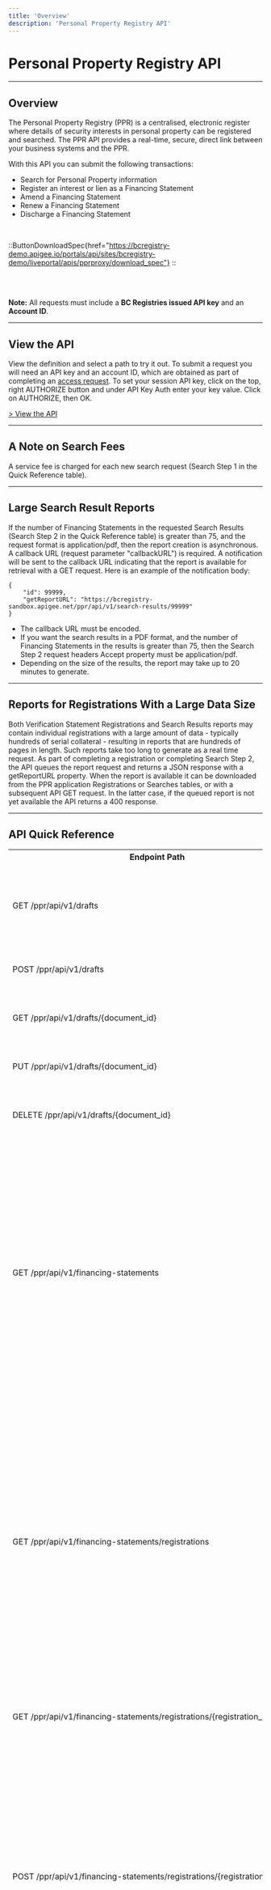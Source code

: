 ```yaml
---
title: 'Overview'
description: 'Personal Property Registry API'
---
```


# Personal Property Registry API

---

## Overview

The Personal Property Registry (PPR) is a centralised, electronic register where details of security interests in personal property can be registered and searched. The PPR API provides a real-time, secure, direct link between your business systems and the PPR.

With this API you can submit the following transactions:

- Search for Personal Property information
- Register an interest or lien as a Financing Statement
- Amend a Financing Statement
- Renew a Financing Statement
- Discharge a Financing Statement

<br>

::ButtonDownloadSpec{href="https://bcregistry-demo.apigee.io/portals/api/sites/bcregistry-demo/liveportal/apis/pprproxy/download_spec"}
::

<br>
<br>

**Note:** All requests must include a **BC Registries issued API key** and an **Account ID**.

---

## View the API

View the definition and select a path to try it out. To submit a request you will need an API key and an account ID, which are obtained as part of completing an [access request](/products/get-started/api-access-request). To set your session API key, click on the top, right AUTHORIZE button and under API Key Auth enter your key value. Click on AUTHORIZE, then OK.

<a href="https://bcregistry-demo.apigee.io/docs/pprproxy/1/overview" target="_blank">> View the API</a>

---

## A Note on Search Fees

A service fee is charged for each new search request (Search Step 1 in the Quick Reference table).

---

## Large Search Result Reports

If the number of Financing Statements in the requested Search Results (Search Step 2 in the
Quick Reference table) is greater than 75, and the request format is application/pdf, then
the report creation is asynchronous. A callback URL (request parameter "callbackURL") is required.
A notification will be sent to the callback URL indicating that the report is available for retrieval with a
GET request. Here is an example of the notification body:

    {
    	"id": 99999,
    	"getReportURL": "https://bcregistry-sandbox.apigee.net/ppr/api/v1/search-results/99999"
    }

- The callback URL must be encoded.
- If you want the search results in a PDF format, and the number of Financing Statements in the results is greater than 75, then the Search Step 2 request headers Accept property must be application/pdf.
- Depending on the size of the results, the report may take up to 20 minutes to generate.

---

## Reports for Registrations With a Large Data Size

Both Verification Statement Registrations and Search Results reports may contain individual registrations
with a large amount of data - typically hundreds of serial collateral - resulting in reports that
are hundreds of pages in length. Such reports take too long to generate as a real time request. As part of completing a
registration or completing Search Step 2, the API queues the report request and returns a JSON response with a getReportURL property.
When the report is available it can be downloaded from the PPR application Registrations or Searches tables,
or with a subsequent API GET request. In the latter case, if the queued report is not yet available the API returns a 400 response.

---

## API Quick Reference

<table>
  <tr>
    <th>Endpoint Path</th>
    <th>Description</th>
  </tr>
  <tr>
    <td>GET /ppr/api/v1/drafts</td>
    <td>
      Get a list of existing drafts for your account. Use the optional
      "type" query parameter to filter by draft type. If no parameter is
      included in the request all existing drafts are returned in the set of
      results.
    </td>
  </tr>
  <tr>
    <td>POST /ppr/api/v1/drafts</td>
    <td>
      Create a new draft of a Financing Statement or an Amendment/Court Order
      Statement.
    </td>
  </tr>
  <tr>
    <td>GET /ppr/api/v1/drafts/{document_id}</td>
    <td>
      Retrieve an existing draft of the Financing Statement or Amendment/Court Order
      Statement that matches the document ID.
    </td>
  </tr>
  <tr>
    <td>PUT /ppr/api/v1/drafts/{document_id}</td>
    <td>
      Update an existing draft of a Financing Statement or Amendment/Court Order
      Statement.
    </td>
  </tr>
  <tr>
    <td>DELETE /ppr/api/v1/drafts/{document_id}</td>
    <td>
      Delete an existing draft of the Financing Statement or Amendment/Court Order
      Statement that matches the document ID.
    </td>
  </tr>
  <tr>
    <td>GET /ppr/api/v1/financing-statements</td>
    <td>
        Retrieve a list of Financing Statements created by the account ID 
        submitting the request. As part of the search criteria, include a 
        debtor name as request query parameters. BC Registries may apply 
        restrictions still to be determined on what is included in the results. 
        The startDateTime, endDateTime, and registrationType parameters may be 
        used to refine the results. There is a limit on the number of items 
        returned in the results (to be determined). The list of summary 
        information includes the following properties:
        <ul>
            <li>baseRegistrationNumber</li>
            <li>registrationType</li>
            <li>createDateTime</li>
        </ul>
    </td>
  </tr>
  <tr>
    <td>GET /ppr/api/v1/financing-statements/registrations</td>
    <td>
      <p>Retrieve a list of all Financing Statement registrations either created or added 
      by the account ID submitting the request, sorted by most recent first.</p>
      <p>If no Financing Statements exist for the account and empty array is returned.</p>
      <p>Financing Statements that have expired or been discharged more than 30 days prior to 
      the submission of the request, and registrations associated with such historical 
      Financing Statements, are excluded from the results.</p>
      <p>Use the Add or Delete Account Registrations endpoints to add or remove registrations 
      created with another account.</p>
   </td>
  </tr>
  <tr>
    <td>GET /ppr/api/v1/financing-statements/registrations/{registration_num}</td>
    <td>
      Used by the PPR application to review summary information about a Financing Statement 
      created by another account before adding it to the account list of registrations.
    </td>
  </tr>
  <tr>
    <td>POST /ppr/api/v1/financing-statements/registrations/{registration_num}</td>
    <td>
      <p>Created for use by the PPR Application. Use this endpoint to add a Financing 
      Statement created by another account to the List account Registrations results.</p>
      <p>Attempting to add a duplicate registration number returns a 409 Conflict status.</p>
      <p>Attempting to add registration number with restricted access returns a 403 
      Forbidden status.</p>
      <p>A registration number which does not exist, has expired, or has been discharged 
      returns a 404 Not Found status.</p>
    </td>
  </tr>
  <tr>
    <td>DELETE /ppr/api/v1/financing-statements/registrations/{registration_num}</td>
    <td>
      Remove a previously added Financing Statement registration created by another account 
      from the list of registrations associated with the user account.
    </td>
  </tr>
  <tr>
    <td>POST /ppr/api/v1/financing-statements</td>
    <td>Create (register) a new Financing Statement.</td>
  </tr>
  <tr>
    <td>GET /ppr/api/v1/financing-statements/{registration_num}</td>
    <td>
        Retrieve by registration number a Financing Statement. The  account 
        ID used to submit the request must match the account ID used to create 
        the Financing Statement identified by the registration number.
    </td>
  </tr>
  <tr>
    <td>POST /ppr/api/v1/financing-statements/{registration_num}/amendments</td>
    <td>
      Register a Financing Statement amendment or court order change as an
      Amendment Statement to add or delete:
      <ul>
        <li>Secured parties</li>
        <li>Debtors</li>
        <li>Vehicles</li>
        <li>General collateral</li>
      </ul>
    </td>
  </tr>
  <tr>
    <td>GET /ppr/api/v1/financing-statements/{registration_num}/amendments/{amendment_registration_num}</td>
    <td>
      <p>Retrieve by amendment registration number an Amendment Statement. The account ID used to 
      submit the request must match the account ID used to create the Amendment Statement 
      identified by the amendment registration number. The Amendment registration must 
      be a change to the Financing Statement identified by the registration_num path parameter.</p>  
    </td>
  </tr>
  <tr>
    <td>GET /ppr/api/v1/financing-statements/{registration_num}/changes/{change_registration_num}</td>
    <td>
      <p>Retrieve by change registration number a Change Statement. The account ID used to 
      submit the request must match the account ID used to create the Change Statement 
      identified by the change registration number. The Change registration must be a 
      change to the Financing Statement identified by the registration_num path parameter.</p>
    </td>
  </tr>
  <tr>
    <td>GET /ppr/api/v1/financing-statements/{registration_num}/debtorNames</td>
    <td>
      <p>Retrieve by registration number a list of all debtor names associated with a 
         Financing Statement. The  account ID used to submit the request must match 
         the account ID used to create the Financing Statement identified by the 
         registration number. All existing debtor names are included in the response, 
         including those for removed debtors. The list of names is sorted by the order 
         they were submitted.
       <p>
       <p>Background: this endpoint is used by the PPR application to help the user 
       identify a debtor for an amendment, change, discharge, or renewal registration. 
       This extra piece of information helps prevent mistakes creating  registrations 
       on the wrong Financing Statement.</p>
   </td>
  </tr>
  <tr>
    <td>POST /ppr/api/v1/financing-statements/{registration_num}/discharges</td>
    <td>
      Discharge a Financing Statement to remove a lien or encumbrance. Once 
      discharged, a Financing Statement becomes historical and will not show 
      up in search results.
    </td>
  </tr>
  <tr>
    <td>GET /ppr/api/v1/financing-statements/{registration_num}/discharges/{discharge_registration_num}</td>
    <td>
      <p>Retrieve by discharge registration number a Discharge Statement. The account 
      ID used to submit the request must match the account ID used to create the Discharge 
      Statement identified by the discharge registration number. The Discharge registration 
      must be a change to the Financing Statement identified by the registration_num path 
      parameter.</p>
    </td>
  </tr>
  <tr>
    <td>POST /ppr/api/v1/financing-statements/{registration_num}/renewals</td>
    <td>
      <p>Renew a Financing Statement by extending the expiry date. Court order information 
         is required and should only be included when submitting a renewal for a Repairer's 
         Lien (RL) registration type. The Court Order Date must be between the base 
         registration creation date and the request date. Specify lifeYears or lifeInfinite 
         for all registration types except RL. Registrations with an infinite life cannot 
         be renewed.
      </p>
      <p>A Debtor name is required as an additional check on the Financing Statement 
         registration number.
      </p>
    </td>
  </tr>
  <tr>
    <td>GET /ppr/api/v1/financing-statements/{registration_num}/renewals/{renewal_registration_num}</td>
    <td>
      <p>Retrieve by renewal registration number a Renewal Statement. The account ID used to 
      submit the request must match the account ID used to create the Renewal Statement 
      identified by the renewal registration number. The Renewal registration must be a 
      change to the Financing Statement identified by the registration_num path parameter.</p>
    </td>
  </tr>
  <tr>
    <td>GET /ppr/api/v1/party-codes/{code}</td>
    <td>
      Find the name and address details by client code for a previously created re-usable
      Registering Party or Secured Party.
    </td>
  </tr>
  <tr>
    <td>GET /ppr/api/v1/party-codes/accounts</td>
    <td>
      Intended only to be used by the PPR application. Look up Secured Party codes associated 
      with a user when creating or changing a Crown Charge Financing Statement registration. 
      For Crown Charge registrations, the Secured Party must be a code selected from a restricted 
      set. The response is an empty array if no matches are found.
    </td>
  </tr>
  <tr>
    <td>GET /ppr/api/v1/party-codes/head-offices/{nameOrCode}</td>
    <td>
      <p>Use this endpoint to look up a party code for a registration Secured Party. You can 
      then provide a party code instead of a name and address when submitting registration 
      requests. This endpoint finds the party code, name and address details of all the 
      branches that belong to a head office. Search either by business name or by head 
      office code. A party code is a concatenation of head office and branch codes. 
      A head office code may be between 0 (or 0000) and 9999.</p>
      <p>If the nameOrCode path parameter value is three or more characters long and all 
      digits, the query is by code; otherwise it is by head office business name.</p>
      <p>The response is an empty array if no matches are found.</p>
    </td>
  </tr>
  <tr>
    <td>POST /ppr/api/v1/searches</td>
    <td>
      <p>Search Step 1</p>
      Executes a new search query as the first of two steps in the search process. 
      The results are a summary list of one or more matches that after review 
      can be filtered as the second step in the search process. The second step 
      returns Financing Statement details. The optional startDateTime and 
      endDateTime may be used to narrow the search. If the search returns no 
      results, the HTTP response code is 422. A service fee is charged for each 
      new search query. The six types of searches are:
        <ul>
            <li>REGISTRATION_NUMBER - Search by Financing Statement, Amendment Statement, or Change Statement Registration Number (exact match)</li>
            <li>MHR_NUMBER - Search by Manufactured Home Registration Number (exact match)</li>
            <li>BUSINESS_DEBTOR - Search by business debtor name</li>
            <li>INDIVIDUAL_DEBTOR - Search by individual debtor name</li>
            <li>SERIAL_NUMBER - Search by vehicle collateral serial number</li>
            <li>AIRCRAFT_DOT - Search by aircraft airframe DOT number for aircraft registered in Canada</li>
        </ul> 
        "SIMILAR" matches are sorted in acending order chronologically be Financing Statement createDateTime.
        BC Registries may impose an upper limit on the total number of results returned (TBD). The response includes 
        <ul>
            <li>returnedResultsSize - the number of results returned.</li>
            <li>totalResultsSize - the number of matches found in the Registry.</li>
            <li>maxResultsSize - the Registry upper limit on number of results returned.</li>
        </ul> 
        If totalResultsSize is greater than returnedResultsSize then you need to
        refine your search criteria such as with start and end timestamps to 
        include the omitted matches.    
    </td>
  </tr>
  <tr>
    <td>PUT /ppr/api/v1/searches/{searchId}</td>
    <td>
      This operation is intended for BCRS application internal use only. It supports 
      application search step 1 autosave of the search selection prior to the execution 
      of search step 2. The added searchSummaryInformation "selected" property indicates 
      if a query result is to be included in the search step 2 details. Note that this 
      operation is a complete replacement of the search step 1 results. The response 
      echoes back the request body..
    </td>
  </tr>
  <tr>
    <td>POST /ppr/api/v1/search-results/{searchId}</td>
    <td>
      <p>Search Step 2</p>
      As the second step in the search two-step process, choose from the summary information 
      returned in the first step which Financing Statements to retrieve detailed information 
      about. Only matchType and baseRegistrationNumber need to be provided to select a Financing 
      Statement. The detail information includes all Change Statement, Amendment Statement, 
      Renewal, and Discharge Statement information in chronological order. Exact match Financing 
      Statements are automatically included in the results. If the request similar match "selected" property 
      is either absent or set to true the associated Financing Statement is included in the 
      response.
    </td>
  </tr>
  <tr>
    <td>GET /ppr/api/v1/search-results/{searchId}</td>
    <td>
        After a search has completed, this operation may be used to retrieve the 
        search detail information identified by the searchId path parameter.
    </td>
  </tr>
  <tr>
    <td>GET /ppr/api/v1/search-history</td>
    <td>
        Retrieve a list of previous searches performed by the account ID submitting the 
        request. The list items include the search criteria and summary results (search 
        step 1 responses). The default sort order is by search timestamp starting with the 
        most recent. The results size may be limited by number of items or by number of 
        days in the past (for example, within the last 7 days).     
    </td>
  </tr>
</table>

---

## Date and Date Time Formats

All date-time property values are stored in the system as UTC timestamps. The API contains no date
formatted properties: all dates (expiry, surrender, debtor birth, and court order) are formatted as date-time.
All API responses represent date-time values in the UTC timezone.

<table>
  <tr>
    <th>Type</th>
    <th>Format</th>
    <th>Examples</th>
  </tr>
  <tr>
    <td>date-time</td>
    <td>YYYY-MM-DDThh:mm:ss[Z|+|-hh:mm]. Either +hh:mm or -hh:mm (the time zone offset) or Z must be supplied. Default Z for Pacific time zone value.</td>
    <td>
      <p>2021-01-14T21:08:32Z<p>
      <p>2021-02-16T07:59:59+00:00</p>
    </td>
  </tr>
</table>

---

## API Version History

<table>
  <tr>
    <th>Date</th>
    <th>Version</th>
    <th>Description</th>
  </tr>
  <tr>
    <td>2020-08-28</td>
    <td>1.0.0</td>
    <td>Initial version</td>
  </tr>
  <tr>
    <td>2021-03-30</td>
    <td>1.0.0</td>
    <td>Updates from implementation.</td>
  </tr>
  <tr>
    <td>2021-03-30</td>
    <td>1.0.0</td>
    <td>Change Date data type to DateTime for expiryDate, surrenderDate, debtor birthDate, and court order orderDate</td>
  </tr>
  <tr>
    <td>2021-03-30</td>
    <td>1.0.0</td>
    <td><p>Search add endpoint to get account search history:</p> 
        <p>1. Add GET /ppr/api/v1/search-history</p>
        <p>2. Update schema searchQueryResults: add exactResultsSize and selectedResultsSize.</p>
    </td>
  </tr>
  <tr>
    <td>2021-03-30</td>
    <td>1.0.0</td>
    <td><p>Search update search results detail:</p> 
        <p>1. Replace PUT /ppr/api/v1/searches/{searchId} with POST /ppr/api/v1/search-results/{searchId}.</p>
        <p>2. Add support to format response data as a PDF: allow request header Accept=application/pdf.</p>
        <p>3. Update response to include summary information with schema searchDetailResults.</p>
        <p>4. Update financingStatementWithChanges schema: add matchType property.</p>
        <p>5. Add GET /ppr/api/v1/searches/{searchId} to fetch previous search detail results (for a limited time).</p>
    </td>
  </tr>
  <tr>
    <td>2021-03-30</td>
    <td>1.0.0</td>
    <td><p>Search change POST /ppr/api/v1/searches no results response:</p> 
        <p>Change the HTTP status response code to 201 (success) when no matches are found for the search criteria. The response does not include any results and totalResultsSize is 0.</p>
    </td>
  </tr>
  <tr>
    <td>2021-03-30</td>
    <td>1.0.0</td>
    <td><p>Search add endpoint to support UI autosave of search selection:</p> 
        <p>1. Update PUT /ppr/api/v1/searches/{searchId}</p>
        <p>2. Update searchSummaryInformation schema: add "selected" property.</p>        
    </td>
  </tr>
  <tr>
    <td>2021-03-30</td>
    <td>1.0.0</td>
    <td><p>Update Financing Statement schema: add registrationDescription, registrationAct, statusType, dischargeDateTime, courtOrderInformation.</p>
    </td>
  </tr>
  <tr>
    <td>2021-03-30</td>
    <td>1.0.0</td>
    <td><p>Update Renewal Statement schema: add lifeYears.</p>
    </td>
  </tr>
  <tr>
    <td>2021-03-30</td>
    <td>1.0.0</td>
    <td><p>Add GET, PATCH /ppr/api/v1/user-profile for maintaining user UI preferences.</p>
    </td>
  </tr>
  <tr>
    <td>2021-04-09</td>
    <td>1.0.0</td>
    <td><p>API Specification updates from search implementation.</p></td>
  </tr>
  <tr>
    <td>2021-05-13</td>
    <td>1.0.0</td>
    <td>
      <p>Add GET /ppr/api/v1/party-codes/head-offices/{nameOrCode}</p>
      <p>Update examples.</p>
    </td>
  </tr>
  <tr>
    <td>2021-07-09</td>
    <td>1.0.0</td>
    <td><p>Update search registration types add TA TG TM</p>
      <p>Update GET account financing statement list.</p>
      <p>New GET individual registration JSON and PDF:</p>
      <p>GET /ppr/api/v1/financing-statements/{registration_num}/amendments/{amendment_registration_num}</p>
      <p>GET /ppr/api/v1/financing-statements/{registration_num}/changes/{change_registration_num}</p>
      <p>GET /ppr/api/v1/financing-statements/{registration_num}/discharges/{discharge_registration_num}</p>
      <p>GET /ppr/api/v1/financing-statements/{registration_num}/renewals/{renewal_registration_num}</p>
      <p>New GET account registrations list. /ppr/api/v1/financing-statements/registrations</p>
      <p>Update examples.</p></td>
  </tr>
  <tr>
    <td>2021-08-20</td>
    <td>1.0.0</td>
    <td><p>Add GET /api/v1/financing-statements/{registration_num}/debtorNames.</p>
      <p>Replace baseDebtor and baseDebtorName with debtorName.</p>
      <p>Add financingStatement.otherTypeDescription.</p></td>
  </tr>
  <tr>
    <td>2021-09-24</td>
    <td>1.0.0</td>
    <td><p>Add POST /ppr/api/v1/financing-statements/registrations/{registration_num}</p>
      <p>Add DELETE /ppr/api/v1/financing-statements/registrations/{registration_num}</p>
      <p>Add GET /ppr/api/v1/party-codes/accounts</p>
      <p>Update change registration responses to return a verification statement.</p>      
    </td>
  </tr>
  <tr>
    <td>2021-10-12</td>
    <td>1.0.0</td>
    <td>
      <p>Add GET /ppr/api/v1/financing-statements/registrations/{registration_num}</p>
      <p>Remove create Change Registration, create and maintain a draft of a Change Registration.</p>
    </td>
  </tr>
  <tr>
    <td>2021-10-22</td>
    <td>1.0.0</td>
    <td>
      <p>Add registrationsTable and miscellaneousPreferences to the UserProfile schema 
         (expand PPR UI user preference settings).</p>
    </td>
  </tr>
  <tr>
    <td>2021-11-02</td>
    <td>1.0.0</td>
    <td>
      <p>Add authorizationReceived to financingStatement, amendmentStatement, 
         dischargeStatement, and renewalStatement schemas.</p>
    </td>
  </tr>
  <tr>
    <td>2021-11-29</td>
    <td>1.0.0</td>
    <td>
      <p>Remove 4000 character limit on single general collateral description.</p>
      <p>Update vehicle collateral, general collateral and party descriptions.</p> 
      <p>Remove general and vehicle collateral schema anyOf, allOf required conditions to 
         resolve a gateway specification rendering issue.</p>
      <p>Add callbackURL request parameter to the /ppr/api/v1/search-results/{searchId} endpoint.</p>
    </td>
  </tr>
  <tr>
    <td>2021-12-31</td>
    <td>1.0.0</td>
    <td>
      <p>Remove upper limit of 1000 on search results.</p>
      <p>Adjust individual and business debtor search algorithms.</p> 
      <p>Fix search result report requests not working with partial selection data.</p>
    </td>
  </tr>
  <tr>
    <td>2022-01-17</td>
    <td>1.0.0</td>
    <td>
      <p>Specification updates to renewalStatement and searchQuery schema descriptions.</p>
      <p>Fix Infinite Renewal report error.</p>
      <p>Allow secured party, debtor names with single quotation marks, commas.</p>
      <p>Change debtor business name search minimum length to 2 characters.</p> 
      <p>Correct/change search result report Amendment Registration badges/labels: ADDED, AMENDED, DELETED, NAME CHANGED, ADDRESS CHANGED.</p>
      <p>Correct Amendment Registration conditional former name values.</p>
      <p>Correct Financing Statement consolidated view of amended general collateral: only include descriptionAdd and descriptionDelete together when adding 1 item and deleting 1 item.</p>
    </td>
  </tr>
  <tr>
    <td>2022-01-19</td>
    <td>1.0.0</td>
    <td>
      <p>Specification updates to the vehicleCollateral schema definition: remove EV; do not allow AP with new registrations.</p>
    </td>
  </tr>
  <tr>
    <td>2022-02-22</td>
    <td>1.0.0 Patch</td>
    <td>
      <p>Handle search result reports with few results but a large data size (large number of serial collateral).
      Generate the report as part of Search Step 2, return an ACCEPTED response, retrieve the report with  a subsequent GET.
      </p>
    </td>
  </tr>
  <tr>
    <td>2022-03-10</td>
    <td>1.0.0 Patch</td>
    <td>
      <p>
        Add query parameters to GET /ppr/api/v1/financing-statements/registrations to filter results.
        Filter by clientReferenceId, registrationNumber, or startDateTime and endDateTime.
        Use to check the status of specific account registrations.
      </p>
    </td>
  </tr>
  <tr>
    <td>2022-07-14</td>
    <td>1.0.0 Patch</td>
    <td>
      <p>Add crown charge registrations type TO (TOBACCO TAX ACT) and SV (SPECULATION AND VACANCY TAX ACT).</p>
    </td>
  </tr>
  <tr>
    <td>2023-01-05</td>
    <td>1.0.9 Patch</td>
    <td>
      <p>Re-organize large search result report with more than 700 registrations into sub-reports to improve performance.</p>
    </td>
  </tr>
  <tr>
    <td>2023-03-23</td>
    <td>1.1.2 Patch</td>
    <td>
      <p>Add three transition related properties to the financingStatement model.
      Transition registrations are active registrations which were re-registered in the electronic registry.
      If the financing statement is for one of these registrations, three additional properties are conditionally included in a response: transitionDescription, transitionDate, and transitionNumber..</p>
    </td>
  </tr>

</table>

---

## Additional Resources

- Refer to the <a href="https://www2.gov.bc.ca/" target="_blank">BC Gov site</a> to answer any PPR business rule related questions including <a href="https://www2.gov.bc.ca/gov/content/employment-business/business/managing-a-business/permits-licences/businesses-incorporated-companies/forms-corporate-registry" target="_blank">Fees</a>.
- Download a <a href="ppr/apigw-ppr-demo.postman_collection.json.zip" download="apigw-ppr-demo-postman.json" target="_blank">Demo Postman collection</a> to view at least one example of each API path. Provide your own API key and account Id to submit requests and view the responses.
- Download a <a href="ppr/ppr-api-glosssary.pdf" download="PPR-Glossary-of-Terms.pdf" target="_blank">Glossary of Terms</a>
- View the <a href="ppr/ppr-api-property-lengths.pdf" target="_blank">API specification property lengths</a> by model/schema name. _Note that the definitions are not final_.

---

## Page History

Updates of note to this page are recorded here.

<table>
  <tr>
    <th>Date</th>
    <th>Description</th>
  </tr>
  <tr>
    <td>2020-11-09</td>
    <td>Update Postman collection.</td>
  </tr>
  <tr>
    <td>2021-04-09</td>
    <td>Update Postman collection.</td>
  </tr>
  <tr>
    <td>2021-11-05</td>
    <td>Update Postman collection.</td>
  </tr>
  <tr>
    <td>2021-12-31</td>
    <td>
      <p>Update API specification property lengths.</p>
      <p>Add Large Search Reports section.</p>
    </td>
  </tr>
  <tr>
    <td>2022-03-10</td>
    <td>
      <p>Add section Reports for Registrations With a Large Data Size.</p>
    </td>
  </tr>
  <tr>
    <td>2022-05-02</td>
    <td>
      <p>Update API specification vehicleCollateral model/schema description regarding required properties.</p>
    </td>
  </tr>
</table>
